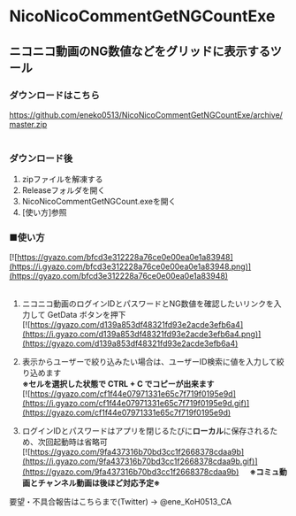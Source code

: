 # NicoNicoCommentGetNGCountExe
## ニコニコ動画のNG数値などをグリッドに表示するツール  
  
### ダウンロードはこちら  
https://github.com/eneko0513/NicoNicoCommentGetNGCountExe/archive/master.zip<br>
    
### ダウンロード後  
1. zipファイルを解凍する  
2. Releaseフォルダを開く  
3. NicoNicoCommentGetNGCount.exeを開く  
4. [使い方]参照  

### ■使い方
[![https://gyazo.com/bfcd3e312228a76ce0e00ea0e1a83948](https://i.gyazo.com/bfcd3e312228a76ce0e00ea0e1a83948.png)](https://gyazo.com/bfcd3e312228a76ce0e00ea0e1a83948)<br>
    
1. ニコニコ動画のログインIDとパスワードとNG数値を確認したいリンクを入力して GetData ボタンを押下  
[![https://gyazo.com/d139a853df48321fd93e2acde3efb6a4](https://i.gyazo.com/d139a853df48321fd93e2acde3efb6a4.png)](https://gyazo.com/d139a853df48321fd93e2acde3efb6a4)<br>
    
2. 表示からユーザーで絞り込みたい場合は、ユーザーID検索に値を入力して絞り込めます    
**※セルを選択した状態で CTRL + C でコピーが出来ます**  
[![https://gyazo.com/cf1f44e07971331e65c7f719f0195e9d](https://i.gyazo.com/cf1f44e07971331e65c7f719f0195e9d.gif)](https://gyazo.com/cf1f44e07971331e65c7f719f0195e9d)<br>
    
3. ログインIDとパスワードはアプリを閉じるたびに**ローカル**に保存されるため、次回起動時は省略可  
[![https://gyazo.com/9fa437316b70bd3cc1f2668378cdaa9b](https://i.gyazo.com/9fa437316b70bd3cc1f2668378cdaa9b.gif)](https://gyazo.com/9fa437316b70bd3cc1f2668378cdaa9b)
    
**※コミュ動画とチャンネル動画は後ほど対応予定※**  

要望・不具合報告はこちらまで(Twitter) -> @ene_KoH0513_CA

